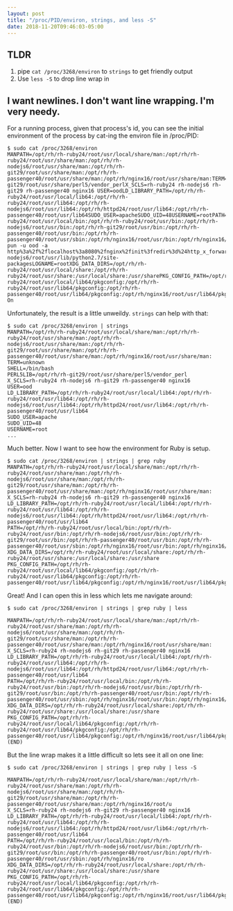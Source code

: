 ```yaml
---
layout: post
title: "/proc/PID/environ, strings, and less -S"
date: 2018-11-20T09:46:03-05:00
---
```


## TLDR

1. pipe `cat /proc/3268/environ` to `strings` to get friendly output
2. Use `less -S` to drop line wrap in 

## I want newlines. I don't want line wrapping. I'm very needy.

For a running process, given that process's id, you can see the initial environment of the process by cat-ing the environ file in /proc/PID:

    $ sudo cat /proc/3268/environ
    MANPATH=/opt/rh/rh-ruby24/root/usr/local/share/man:/opt/rh/rh-ruby24/root/usr/share/man:/opt/rh/rh-nodejs6/root/usr/share/man:/opt/rh/rh-git29/root/usr/share/man:/opt/rh/rh-passenger40/root/usr/share/man:/opt/rh/nginx16/root/usr/share/man:TERM=unknownSHELL=/bin/bashPERL5LIB=/opt/rh/rh-git29/root/usr/share/perl5/vendor_perlX_SCLS=rh-ruby24 rh-nodejs6 rh-git29 rh-passenger40 nginx16 USER=oodLD_LIBRARY_PATH=/opt/rh/rh-ruby24/root/usr/local/lib64:/opt/rh/rh-ruby24/root/usr/lib64:/opt/rh/rh-nodejs6/root/usr/lib64:/opt/rh/httpd24/root/usr/lib64:/opt/rh/rh-passenger40/root/usr/lib64SUDO_USER=apacheSUDO_UID=48USERNAME=rootPATH=/opt/rh/rh-ruby24/root/usr/local/bin:/opt/rh/rh-ruby24/root/usr/bin:/opt/rh/rh-nodejs6/root/usr/bin:/opt/rh/rh-git29/root/usr/bin:/opt/rh/rh-passenger40/root/usr/bin:/opt/rh/rh-passenger40/root/usr/sbin:/opt/rh/nginx16/root/usr/bin:/opt/rh/nginx16/root/usr/sbin:/sbin:/bin:/usr/sbin:/usr/binMAIL=/var/mail/rootPWD=/LANG=CSHLVL=0SUDO_COMMAND=/opt/ood/nginx_stage/sbin/nginx_stage pun -u ood -a http%3a%2f%2flocalhost%3a8080%2fnginx%2finit%3fredir%3d%24http_x_forwarded_escaped_uriHOME=/rootPYTHONPATH=/opt/rh/rh-nodejs6/root/usr/lib/python2.7/site-packagesLOGNAME=rootXDG_DATA_DIRS=/opt/rh/rh-ruby24/root/usr/local/share:/opt/rh/rh-ruby24/root/usr/share:/usr/local/share:/usr/sharePKG_CONFIG_PATH=/opt/rh/rh-ruby24/root/usr/local/lib64/pkgconfig:/opt/rh/rh-ruby24/root/usr/lib64/pkgconfig:/opt/rh/rh-passenger40/root/usr/lib64/pkgconfig:/opt/rh/nginx16/root/usr/lib64/pkgconfigSUDO_GID=48ONDEMAND_VERSION=1.4.3ONDEMAND_PORTAL=ondemandONDEMAND_TITLE=Open On

Unfortunately, the result is a little unweildy. `strings` can help with that:

    $ sudo cat /proc/3268/environ | strings
    MANPATH=/opt/rh/rh-ruby24/root/usr/local/share/man:/opt/rh/rh-ruby24/root/usr/share/man:/opt/rh/rh-nodejs6/root/usr/share/man:/opt/rh/rh-git29/root/usr/share/man:/opt/rh/rh-passenger40/root/usr/share/man:/opt/rh/nginx16/root/usr/share/man:
    TERM=unknown
    SHELL=/bin/bash
    PERL5LIB=/opt/rh/rh-git29/root/usr/share/perl5/vendor_perl
    X_SCLS=rh-ruby24 rh-nodejs6 rh-git29 rh-passenger40 nginx16
    USER=ood
    LD_LIBRARY_PATH=/opt/rh/rh-ruby24/root/usr/local/lib64:/opt/rh/rh-ruby24/root/usr/lib64:/opt/rh/rh-nodejs6/root/usr/lib64:/opt/rh/httpd24/root/usr/lib64:/opt/rh/rh-passenger40/root/usr/lib64
    SUDO_USER=apache
    SUDO_UID=48
    USERNAME=root
    ...
    

Much better. Now I want to see how the environment for Ruby is setup.

    $ sudo cat /proc/3268/environ | strings | grep ruby
    MANPATH=/opt/rh/rh-ruby24/root/usr/local/share/man:/opt/rh/rh-ruby24/root/usr/share/man:/opt/rh/rh-nodejs6/root/usr/share/man:/opt/rh/rh-git29/root/usr/share/man:/opt/rh/rh-passenger40/root/usr/share/man:/opt/rh/nginx16/root/usr/share/man:
    X_SCLS=rh-ruby24 rh-nodejs6 rh-git29 rh-passenger40 nginx16
    LD_LIBRARY_PATH=/opt/rh/rh-ruby24/root/usr/local/lib64:/opt/rh/rh-ruby24/root/usr/lib64:/opt/rh/rh-nodejs6/root/usr/lib64:/opt/rh/httpd24/root/usr/lib64:/opt/rh/rh-passenger40/root/usr/lib64
    PATH=/opt/rh/rh-ruby24/root/usr/local/bin:/opt/rh/rh-ruby24/root/usr/bin:/opt/rh/rh-nodejs6/root/usr/bin:/opt/rh/rh-git29/root/usr/bin:/opt/rh/rh-passenger40/root/usr/bin:/opt/rh/rh-passenger40/root/usr/sbin:/opt/rh/nginx16/root/usr/bin:/opt/rh/nginx16/root/usr/sbin:/sbin:/bin:/usr/sbin:/usr/bin
    XDG_DATA_DIRS=/opt/rh/rh-ruby24/root/usr/local/share:/opt/rh/rh-ruby24/root/usr/share:/usr/local/share:/usr/share
    PKG_CONFIG_PATH=/opt/rh/rh-ruby24/root/usr/local/lib64/pkgconfig:/opt/rh/rh-ruby24/root/usr/lib64/pkgconfig:/opt/rh/rh-passenger40/root/usr/lib64/pkgconfig:/opt/rh/nginx16/root/usr/lib64/pkgconfig

Great! And I can open this in less which lets me navigate around:

    $ sudo cat /proc/3268/environ | strings | grep ruby | less

```
MANPATH=/opt/rh/rh-ruby24/root/usr/local/share/man:/opt/rh/rh-ruby24/root/usr/share/man:/opt/rh/rh-nodejs6/root/usr/share/man:/opt/rh/rh-git29/root/usr/share/man:/opt/rh/rh-passenger40/root/usr/share/man:/opt/rh/nginx16/root/usr/share/man:
X_SCLS=rh-ruby24 rh-nodejs6 rh-git29 rh-passenger40 nginx16
LD_LIBRARY_PATH=/opt/rh/rh-ruby24/root/usr/local/lib64:/opt/rh/rh-ruby24/root/usr/lib64:/opt/rh/rh-nodejs6/root/usr/lib64:/opt/rh/httpd24/root/usr/lib64:/opt/rh/rh-passenger40/root/usr/lib64
PATH=/opt/rh/rh-ruby24/root/usr/local/bin:/opt/rh/rh-ruby24/root/usr/bin:/opt/rh/rh-nodejs6/root/usr/bin:/opt/rh/rh-git29/root/usr/bin:/opt/rh/rh-passenger40/root/usr/bin:/opt/rh/rh-passenger40/root/usr/sbin:/opt/rh/nginx16/root/usr/bin:/opt/rh/nginx16/root/usr/sbin:/sbin:/bin:/usr/sbin:/usr/bin
XDG_DATA_DIRS=/opt/rh/rh-ruby24/root/usr/local/share:/opt/rh/rh-ruby24/root/usr/share:/usr/local/share:/usr/share
PKG_CONFIG_PATH=/opt/rh/rh-ruby24/root/usr/local/lib64/pkgconfig:/opt/rh/rh-ruby24/root/usr/lib64/pkgconfig:/opt/rh/rh-passenger40/root/usr/lib64/pkgconfig:/opt/rh/nginx16/root/usr/lib64/pkgconfig
(END)
```

But the line wrap makes it a little difficult so lets see it all on one line:

    $ sudo cat /proc/3268/environ | strings | grep ruby | less -S

```
MANPATH=/opt/rh/rh-ruby24/root/usr/local/share/man:/opt/rh/rh-ruby24/root/usr/share/man:/opt/rh/rh-nodejs6/root/usr/share/man:/opt/rh/rh-git29/root/usr/share/man:/opt/rh/rh-passenger40/root/usr/share/man:/opt/rh/nginx16/root/u
X_SCLS=rh-ruby24 rh-nodejs6 rh-git29 rh-passenger40 nginx16
LD_LIBRARY_PATH=/opt/rh/rh-ruby24/root/usr/local/lib64:/opt/rh/rh-ruby24/root/usr/lib64:/opt/rh/rh-nodejs6/root/usr/lib64:/opt/rh/httpd24/root/usr/lib64:/opt/rh/rh-passenger40/root/usr/lib64
PATH=/opt/rh/rh-ruby24/root/usr/local/bin:/opt/rh/rh-ruby24/root/usr/bin:/opt/rh/rh-nodejs6/root/usr/bin:/opt/rh/rh-git29/root/usr/bin:/opt/rh/rh-passenger40/root/usr/bin:/opt/rh/rh-passenger40/root/usr/sbin:/opt/rh/nginx16/ro
XDG_DATA_DIRS=/opt/rh/rh-ruby24/root/usr/local/share:/opt/rh/rh-ruby24/root/usr/share:/usr/local/share:/usr/share
PKG_CONFIG_PATH=/opt/rh/rh-ruby24/root/usr/local/lib64/pkgconfig:/opt/rh/rh-ruby24/root/usr/lib64/pkgconfig:/opt/rh/rh-passenger40/root/usr/lib64/pkgconfig:/opt/rh/nginx16/root/usr/lib64/pkgconfig
(END)
```

